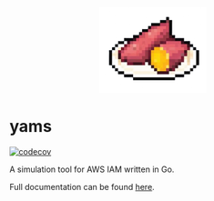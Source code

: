 <div align="center">
  <img src="./misc/yams.png" alt="" height="150">
</div>

# yams

[![codecov][ref-codecov]](https://codecov.io/gh/nsiow/yams)

A simulation tool for AWS IAM written in Go.

Full documentation can be found [here][ref-docs].

[ref-codecov]: https://codecov.io/gh/nsiow/yams/graph/badge.svg?token=OZGL4IJ415
[ref-docs]: https://nsiow.github.io/yams/
